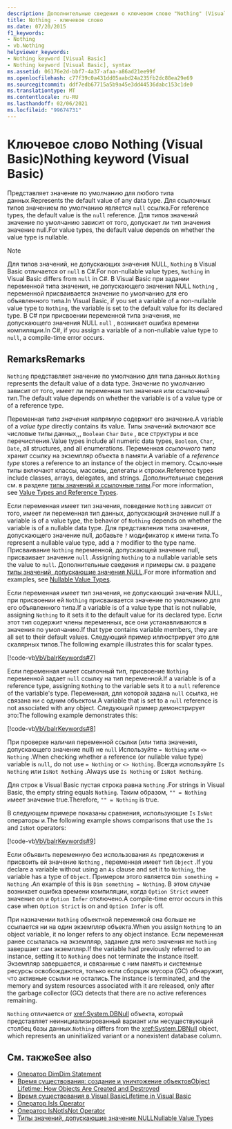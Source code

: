 ```yaml
---
description: Дополнительные сведения о ключевом слове "Nothing" (Visual Basic)
title: Nothing - ключевое слово
ms.date: 07/20/2015
f1_keywords:
- Nothing
- vb.Nothing
helpviewer_keywords:
- Nothing keyword [Visual Basic]
- Nothing keyword [Visual Basic], syntax
ms.assetid: 06176e2d-bbf7-4a37-afaa-a86ad21ee99f
ms.openlocfilehash: c77f39c0a431dd05aabd24a235fb2dc88ea29e69
ms.sourcegitcommit: ddf7edb67715a5b9a45e3dd44536dabc153c1de0
ms.translationtype: MT
ms.contentlocale: ru-RU
ms.lasthandoff: 02/06/2021
ms.locfileid: "99674731"
---
```

# <a name="nothing-keyword-visual-basic"></a><span data-ttu-id="8f9ac-103">Ключевое слово Nothing (Visual Basic)</span><span class="sxs-lookup"><span data-stu-id="8f9ac-103">Nothing keyword (Visual Basic)</span></span>

<span data-ttu-id="8f9ac-104">Представляет значение по умолчанию для любого типа данных.</span><span class="sxs-lookup"><span data-stu-id="8f9ac-104">Represents the default value of any data type.</span></span> <span data-ttu-id="8f9ac-105">Для ссылочных типов значением по умолчанию является `null` ссылка.</span><span class="sxs-lookup"><span data-stu-id="8f9ac-105">For reference types, the default value is the `null` reference.</span></span> <span data-ttu-id="8f9ac-106">Для типов значений значение по умолчанию зависит от того, допускает ли тип значения значение null.</span><span class="sxs-lookup"><span data-stu-id="8f9ac-106">For value types, the default value depends on whether the value type is nullable.</span></span>

> [!NOTE]
> <span data-ttu-id="8f9ac-107">Для типов значений, не допускающих значения NULL, `Nothing` в Visual Basic отличается от `null` в C#.</span><span class="sxs-lookup"><span data-stu-id="8f9ac-107">For non-nullable value types, `Nothing` in Visual Basic differs from `null` in C#.</span></span> <span data-ttu-id="8f9ac-108">В Visual Basic при задании переменной типа значения, не допускающего значения NULL `Nothing` , переменной присваивается значение по умолчанию для его объявленного типа.</span><span class="sxs-lookup"><span data-stu-id="8f9ac-108">In Visual Basic, if you set a variable of a non-nullable value type to `Nothing`, the variable is set to the default value for its declared type.</span></span> <span data-ttu-id="8f9ac-109">В C# при присвоении переменной типа значения, не допускающего значения NULL `null` , возникает ошибка времени компиляции.</span><span class="sxs-lookup"><span data-stu-id="8f9ac-109">In C#, if you assign a variable of a non-nullable value type to `null`, a compile-time error occurs.</span></span>

## <a name="remarks"></a><span data-ttu-id="8f9ac-110">Remarks</span><span class="sxs-lookup"><span data-stu-id="8f9ac-110">Remarks</span></span>

<span data-ttu-id="8f9ac-111">`Nothing` представляет значение по умолчанию для типа данных.</span><span class="sxs-lookup"><span data-stu-id="8f9ac-111">`Nothing` represents the default value of a data type.</span></span> <span data-ttu-id="8f9ac-112">Значение по умолчанию зависит от того, имеет ли переменная тип значения или ссылочный тип.</span><span class="sxs-lookup"><span data-stu-id="8f9ac-112">The default value depends on whether the variable is of a value type or of a reference type.</span></span>

<span data-ttu-id="8f9ac-113">Переменная *типа значения* напрямую содержит его значение.</span><span class="sxs-lookup"><span data-stu-id="8f9ac-113">A variable of a *value type* directly contains its value.</span></span> <span data-ttu-id="8f9ac-114">Типы значений включают все числовые типы данных,,, `Boolean` `Char` `Date` , все структуры и все перечисления.</span><span class="sxs-lookup"><span data-stu-id="8f9ac-114">Value types include all numeric data types, `Boolean`, `Char`, `Date`, all structures, and all enumerations.</span></span> <span data-ttu-id="8f9ac-115">Переменная *ссылочного типа* хранит ссылку на экземпляр объекта в памяти.</span><span class="sxs-lookup"><span data-stu-id="8f9ac-115">A variable of a *reference type* stores a reference to an instance of the object in memory.</span></span> <span data-ttu-id="8f9ac-116">Ссылочные типы включают классы, массивы, делегаты и строки.</span><span class="sxs-lookup"><span data-stu-id="8f9ac-116">Reference types include classes, arrays, delegates, and strings.</span></span> <span data-ttu-id="8f9ac-117">Дополнительные сведения см. в разделе [типы значений и ссылочные типы](../programming-guide/language-features/data-types/value-types-and-reference-types.md).</span><span class="sxs-lookup"><span data-stu-id="8f9ac-117">For more information, see [Value Types and Reference Types](../programming-guide/language-features/data-types/value-types-and-reference-types.md).</span></span>

<span data-ttu-id="8f9ac-118">Если переменная имеет тип значения, поведение `Nothing` зависит от того, имеет ли переменная тип данных, допускающий значение null.</span><span class="sxs-lookup"><span data-stu-id="8f9ac-118">If a variable is of a value type, the behavior of `Nothing` depends on whether the variable is of a nullable data type.</span></span> <span data-ttu-id="8f9ac-119">Для представления типа значения, допускающего значение null, добавьте `?` модификатор к имени типа.</span><span class="sxs-lookup"><span data-stu-id="8f9ac-119">To represent a nullable value type, add a `?` modifier to the type name.</span></span> <span data-ttu-id="8f9ac-120">Присваивание `Nothing` переменной, допускающей значение null, присваивает значение `null` .</span><span class="sxs-lookup"><span data-stu-id="8f9ac-120">Assigning `Nothing` to a nullable variable sets the value to `null`.</span></span> <span data-ttu-id="8f9ac-121">Дополнительные сведения и примеры см. в разделе [типы значений, допускающие значения NULL](../programming-guide/language-features/data-types/nullable-value-types.md).</span><span class="sxs-lookup"><span data-stu-id="8f9ac-121">For more information and examples, see [Nullable Value Types](../programming-guide/language-features/data-types/nullable-value-types.md).</span></span>

<span data-ttu-id="8f9ac-122">Если переменная имеет тип значения, не допускающий значения NULL, при присвоении ей `Nothing` присваивается значение по умолчанию для его объявленного типа.</span><span class="sxs-lookup"><span data-stu-id="8f9ac-122">If a variable is of a value type that is not nullable, assigning `Nothing` to it sets it to the default value for its declared type.</span></span> <span data-ttu-id="8f9ac-123">Если этот тип содержит члены переменных, все они устанавливаются в значения по умолчанию.</span><span class="sxs-lookup"><span data-stu-id="8f9ac-123">If that type contains variable members, they are all set to their default values.</span></span> <span data-ttu-id="8f9ac-124">Следующий пример иллюстрирует это для скалярных типов.</span><span class="sxs-lookup"><span data-stu-id="8f9ac-124">The following example illustrates this for scalar types.</span></span>

[!code-vb[VbVbalrKeywords#7](~/samples/snippets/visualbasic/VS_Snippets_VBCSharp/VbVbalrKeywords/VB/Class2.vb#7)]

<span data-ttu-id="8f9ac-125">Если переменная имеет ссылочный тип, присвоение `Nothing` переменной задает `null` ссылку на тип переменной.</span><span class="sxs-lookup"><span data-stu-id="8f9ac-125">If a variable is of a reference type, assigning `Nothing` to the variable sets it to a `null` reference of the variable's type.</span></span> <span data-ttu-id="8f9ac-126">Переменная, для которой задана `null` ссылка, не связана ни с одним объектом.</span><span class="sxs-lookup"><span data-stu-id="8f9ac-126">A variable that is set to a `null` reference is not associated with any object.</span></span> <span data-ttu-id="8f9ac-127">Следующий пример демонстрирует это:</span><span class="sxs-lookup"><span data-stu-id="8f9ac-127">The following example demonstrates this:</span></span>

[!code-vb[VbVbalrKeywords#8](~/samples/snippets/visualbasic/VS_Snippets_VBCSharp/VbVbalrKeywords/VB/class3.vb#8)]

<span data-ttu-id="8f9ac-128">При проверке наличия переменной ссылки (или типа значения, допускающего значение null) не `null` Используйте `= Nothing` или `<> Nothing` .</span><span class="sxs-lookup"><span data-stu-id="8f9ac-128">When checking whether a reference (or nullable value type) variable is `null`, do not use `= Nothing` or `<> Nothing`.</span></span> <span data-ttu-id="8f9ac-129">Всегда используйте `Is Nothing` или `IsNot Nothing` .</span><span class="sxs-lookup"><span data-stu-id="8f9ac-129">Always use `Is Nothing` or `IsNot Nothing`.</span></span>

<span data-ttu-id="8f9ac-130">Для строк в Visual Basic пустая строка равна `Nothing` .</span><span class="sxs-lookup"><span data-stu-id="8f9ac-130">For strings in Visual Basic, the empty string equals `Nothing`.</span></span> <span data-ttu-id="8f9ac-131">Таким образом, `"" = Nothing` имеет значение true.</span><span class="sxs-lookup"><span data-stu-id="8f9ac-131">Therefore, `"" = Nothing` is true.</span></span>

<span data-ttu-id="8f9ac-132">В следующем примере показаны сравнения, использующие `Is` `IsNot` операторы и.</span><span class="sxs-lookup"><span data-stu-id="8f9ac-132">The following example shows comparisons that use the `Is` and `IsNot` operators:</span></span>

[!code-vb[VbVbalrKeywords#9](~/samples/snippets/visualbasic/VS_Snippets_VBCSharp/VbVbalrKeywords/VB/Class4.vb#9)]

<span data-ttu-id="8f9ac-133">Если объявить переменную без использования `As` предложения и присвоить ей значение `Nothing` , переменная имеет тип `Object` .</span><span class="sxs-lookup"><span data-stu-id="8f9ac-133">If you declare a variable without using an `As` clause and set it to `Nothing`, the variable has a type of `Object`.</span></span> <span data-ttu-id="8f9ac-134">Примером этого является `Dim something = Nothing` .</span><span class="sxs-lookup"><span data-stu-id="8f9ac-134">An example of this is `Dim something = Nothing`.</span></span> <span data-ttu-id="8f9ac-135">В этом случае возникает ошибка времени компиляции, когда `Option Strict` имеет значение on и `Option Infer` отключено.</span><span class="sxs-lookup"><span data-stu-id="8f9ac-135">A compile-time error occurs in this case when `Option Strict` is on and `Option Infer` is off.</span></span>

<span data-ttu-id="8f9ac-136">При назначении `Nothing` объектной переменной она больше не ссылается ни на один экземпляр объекта.</span><span class="sxs-lookup"><span data-stu-id="8f9ac-136">When you assign `Nothing` to an object variable, it no longer refers to any object instance.</span></span> <span data-ttu-id="8f9ac-137">Если переменная ранее ссылалась на экземпляр, задание для него значения не `Nothing` завершает сам экземпляр.</span><span class="sxs-lookup"><span data-stu-id="8f9ac-137">If the variable had previously referred to an instance, setting it to `Nothing` does not terminate the instance itself.</span></span> <span data-ttu-id="8f9ac-138">Экземпляр завершается, и связанные с ним память и системные ресурсы освобождаются, только если сборщик мусора (GC) обнаружит, что активные ссылки не остались.</span><span class="sxs-lookup"><span data-stu-id="8f9ac-138">The instance is terminated, and the memory and system resources associated with it are released, only after the garbage collector (GC) detects that there are no active references remaining.</span></span>

<span data-ttu-id="8f9ac-139">`Nothing` отличается от <xref:System.DBNull> объекта, который представляет неинициализированный вариант или несуществующий столбец базы данных.</span><span class="sxs-lookup"><span data-stu-id="8f9ac-139">`Nothing` differs from the <xref:System.DBNull> object, which represents an uninitialized variant or a nonexistent database column.</span></span>

## <a name="see-also"></a><span data-ttu-id="8f9ac-140">См. также</span><span class="sxs-lookup"><span data-stu-id="8f9ac-140">See also</span></span>

- [<span data-ttu-id="8f9ac-141">Оператор Dim</span><span class="sxs-lookup"><span data-stu-id="8f9ac-141">Dim Statement</span></span>](./statements/dim-statement.md)
- [<span data-ttu-id="8f9ac-142">Время существования: создание и уничтожение объектов</span><span class="sxs-lookup"><span data-stu-id="8f9ac-142">Object Lifetime: How Objects Are Created and Destroyed</span></span>](../programming-guide/language-features/objects-and-classes/object-lifetime-how-objects-are-created-and-destroyed.md)
- [<span data-ttu-id="8f9ac-143">Время существования в Visual Basic</span><span class="sxs-lookup"><span data-stu-id="8f9ac-143">Lifetime in Visual Basic</span></span>](../programming-guide/language-features/declared-elements/lifetime.md)
- [<span data-ttu-id="8f9ac-144">Оператор Is</span><span class="sxs-lookup"><span data-stu-id="8f9ac-144">Is Operator</span></span>](./operators/is-operator.md)
- [<span data-ttu-id="8f9ac-145">Оператор IsNot</span><span class="sxs-lookup"><span data-stu-id="8f9ac-145">IsNot Operator</span></span>](./operators/isnot-operator.md)
- [<span data-ttu-id="8f9ac-146">Типы значений, допускающие значение NULL</span><span class="sxs-lookup"><span data-stu-id="8f9ac-146">Nullable Value Types</span></span>](../programming-guide/language-features/data-types/nullable-value-types.md)
